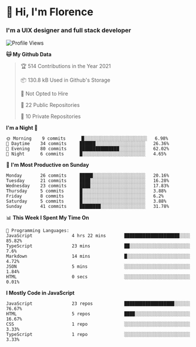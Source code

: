 <h1>👋 Hi, I'm Florence</h1>
<h3>I'm a UIX designer and full stack developer</h3>


<!--START_SECTION:waka-->
![Profile Views](http://img.shields.io/badge/Profile%20Views-23-blue)

**🐱 My Github Data** 

> 🏆 514 Contributions in the Year 2021
 > 
> 📦 130.8 kB Used in Github's Storage 
 > 
> 🚫 Not Opted to Hire
 > 
> 📜 22 Public Repositories 
 > 
> 🔑 10 Private Repositories  
 > 
**I'm a Night 🦉** 

```text
🌞 Morning    9 commits      █░░░░░░░░░░░░░░░░░░░░░░░░   6.98% 
🌆 Daytime    34 commits     ██████░░░░░░░░░░░░░░░░░░░   26.36% 
🌃 Evening    80 commits     ███████████████░░░░░░░░░░   62.02% 
🌙 Night      6 commits      █░░░░░░░░░░░░░░░░░░░░░░░░   4.65%

```
📅 **I'm Most Productive on Sunday** 

```text
Monday       26 commits     █████░░░░░░░░░░░░░░░░░░░░   20.16% 
Tuesday      21 commits     ████░░░░░░░░░░░░░░░░░░░░░   16.28% 
Wednesday    23 commits     ████░░░░░░░░░░░░░░░░░░░░░   17.83% 
Thursday     5 commits      █░░░░░░░░░░░░░░░░░░░░░░░░   3.88% 
Friday       8 commits      █░░░░░░░░░░░░░░░░░░░░░░░░   6.2% 
Saturday     5 commits      █░░░░░░░░░░░░░░░░░░░░░░░░   3.88% 
Sunday       41 commits     ████████░░░░░░░░░░░░░░░░░   31.78%

```


📊 **This Week I Spent My Time On** 

```text
💬 Programming Languages: 
JavaScript               4 hrs 22 mins       █████████████████████░░░░   85.82% 
TypeScript               23 mins             ██░░░░░░░░░░░░░░░░░░░░░░░   7.6% 
Markdown                 14 mins             █░░░░░░░░░░░░░░░░░░░░░░░░   4.72% 
JSON                     5 mins              ░░░░░░░░░░░░░░░░░░░░░░░░░   1.84% 
HTML                     0 secs              ░░░░░░░░░░░░░░░░░░░░░░░░░   0.01%

```

**I Mostly Code in JavaScript** 

```text
JavaScript               23 repos            ███████████████████░░░░░░   76.67% 
HTML                     5 repos             ████░░░░░░░░░░░░░░░░░░░░░   16.67% 
CSS                      1 repo              ░░░░░░░░░░░░░░░░░░░░░░░░░   3.33% 
TypeScript               1 repo              ░░░░░░░░░░░░░░░░░░░░░░░░░   3.33%

```



<!--END_SECTION:waka-->
